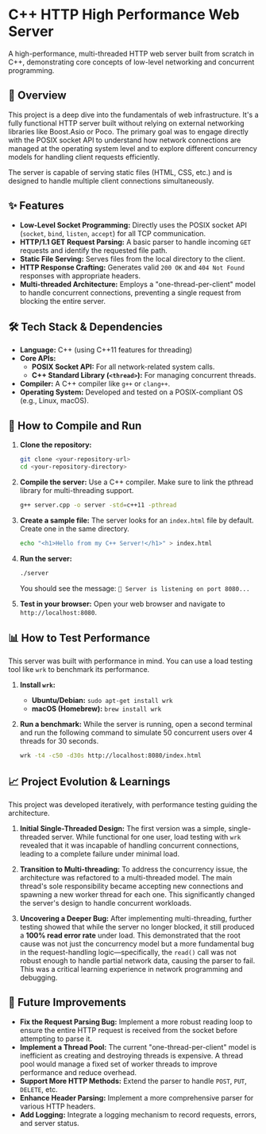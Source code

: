 # C++ HTTP High Performance Web Server

A high-performance, multi-threaded HTTP web server built from scratch in C++, demonstrating core concepts of low-level networking and concurrent programming.

## 📜 Overview

This project is a deep dive into the fundamentals of web infrastructure. It's a fully functional HTTP server built without relying on external networking libraries like Boost.Asio or Poco. The primary goal was to engage directly with the POSIX socket API to understand how network connections are managed at the operating system level and to explore different concurrency models for handling client requests efficiently.

The server is capable of serving static files (HTML, CSS, etc.) and is designed to handle multiple client connections simultaneously.

## ✨ Features

* **Low-Level Socket Programming:** Directly uses the POSIX socket API (`socket`, `bind`, `listen`, `accept`) for all TCP communication.
* **HTTP/1.1 GET Request Parsing:** A basic parser to handle incoming `GET` requests and identify the requested file path.
* **Static File Serving:** Serves files from the local directory to the client.
* **HTTP Response Crafting:** Generates valid `200 OK` and `404 Not Found` responses with appropriate headers.
* **Multi-threaded Architecture:** Employs a "one-thread-per-client" model to handle concurrent connections, preventing a single request from blocking the entire server.

## 🛠️ Tech Stack & Dependencies

* **Language:** C++ (using C++11 features for threading)
* **Core APIs:**
    * **POSIX Socket API:** For all network-related system calls.
    * **C++ Standard Library (`<thread>`):** For managing concurrent threads.
* **Compiler:** A C++ compiler like `g++` or `clang++`.
* **Operating System:** Developed and tested on a POSIX-compliant OS (e.g., Linux, macOS).

## 🚀 How to Compile and Run

1.  **Clone the repository:**
    ```bash
    git clone <your-repository-url>
    cd <your-repository-directory>
    ```

2.  **Compile the server:**
    Use a C++ compiler. Make sure to link the pthread library for multi-threading support.
    ```bash
    g++ server.cpp -o server -std=c++11 -pthread
    ```

3.  **Create a sample file:**
    The server looks for an `index.html` file by default. Create one in the same directory.
    ```bash
    echo "<h1>Hello from my C++ Server!</h1>" > index.html
    ```

4.  **Run the server:**
    ```bash
    ./server
    ```
    You should see the message: `🚀 Server is listening on port 8080...`

5.  **Test in your browser:**
    Open your web browser and navigate to `http://localhost:8080`.

## 📊 How to Test Performance

This server was built with performance in mind. You can use a load testing tool like `wrk` to benchmark its performance.

1.  **Install `wrk`:**
    * **Ubuntu/Debian:** `sudo apt-get install wrk`
    * **macOS (Homebrew):** `brew install wrk`

2.  **Run a benchmark:**
    While the server is running, open a second terminal and run the following command to simulate 50 concurrent users over 4 threads for 30 seconds.
    ```bash
    wrk -t4 -c50 -d30s http://localhost:8080/index.html
    ```

## 📈 Project Evolution & Learnings

This project was developed iteratively, with performance testing guiding the architecture.

1.  **Initial Single-Threaded Design:** The first version was a simple, single-threaded server. While functional for one user, load testing with `wrk` revealed that it was incapable of handling concurrent connections, leading to a complete failure under minimal load.

2.  **Transition to Multi-threading:** To address the concurrency issue, the architecture was refactored to a multi-threaded model. The main thread's sole responsibility became accepting new connections and spawning a new worker thread for each one. This significantly changed the server's design to handle concurrent workloads.

3.  **Uncovering a Deeper Bug:** After implementing multi-threading, further testing showed that while the server no longer blocked, it still produced a **100% read error rate** under load. This demonstrated that the root cause was not just the concurrency model but a more fundamental bug in the request-handling logic—specifically, the `read()` call was not robust enough to handle partial network data, causing the parser to fail. This was a critical learning experience in network programming and debugging.

## 🔮 Future Improvements

* **Fix the Request Parsing Bug:** Implement a more robust reading loop to ensure the entire HTTP request is received from the socket before attempting to parse it.
* **Implement a Thread Pool:** The current "one-thread-per-client" model is inefficient as creating and destroying threads is expensive. A thread pool would manage a fixed set of worker threads to improve performance and reduce overhead.
* **Support More HTTP Methods:** Extend the parser to handle `POST`, `PUT`, `DELETE`, etc.
* **Enhance Header Parsing:** Implement a more comprehensive parser for various HTTP headers.
* **Add Logging:** Integrate a logging mechanism to record requests, errors, and server status.